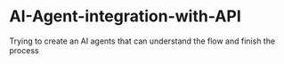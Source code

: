 # AI-Agent-integration-with-API
Trying to create an AI agents that can understand the flow and finish the process
